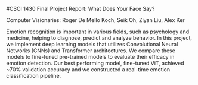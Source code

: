 #CSCI 1430 Final Project Report: What Does Your Face Say?

Computer Visionaries: Roger De Mello Koch, Seik Oh, Ziyan Liu, Alex Ker

Emotion recognition is important in various fields, such as psychology and medicine, helping to diagnose, predict and analyze behavior. In this project, we implement deep learning models that utilizes Convolutional Neural Networks (CNNs) and Transformer architectures. We compare these models to fine-tuned pre-trained models to evaluate their efficacy in emotion detection. Our best performing model, fine-tuned ViT, achieved ~70\% validation accuracy and we constructed a real-time emotion classification pipeline. 
